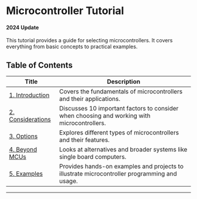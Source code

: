 # Microcontroller Tutorial

####  2024 Update

This tutorial provides a guide for selecting microcontrollers. It covers everything from basic concepts to practical examples.

## Table of Contents

| Title | Description |
|---|---|
| [1. Introduction](1_intro.md) | Covers the fundamentals of microcontrollers and their applications. |
| [2. Considerations](2_considerations.md) | Discusses 10 important factors to consider when choosing and working with microcontrollers. |
| [3. Options](3_options.md) | Explores different types of microcontrollers and their features. |
| [4. Beyond MCUs](4_beyond_mcus.md) | Looks at alternatives and broader systems like single board computers. |
| [5. Examples](5_examples.md) | Provides hands-on examples and projects to illustrate microcontroller programming and usage. |

---